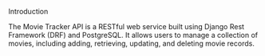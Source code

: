 Introduction

The Movie Tracker API is a RESTful web service built using Django Rest Framework (DRF) and PostgreSQL. It allows users to manage a collection of movies, including adding, retrieving, updating, and deleting movie records.


